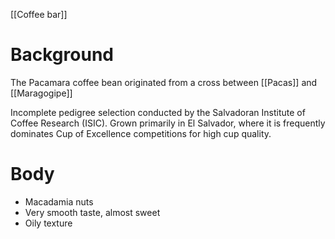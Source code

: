 [[Coffee bar]]

# Background
The Pacamara coffee bean originated from a cross between [[Pacas]] and [[Maragogipe]] 

Incomplete pedigree selection conducted by the Salvadoran Institute of Coffee Research (ISIC). Grown primarily in El Salvador, where it is frequently dominates Cup of Excellence competitions for high cup quality.

# Body

- Macadamia nuts
- Very smooth taste, almost sweet
- Oily texture


